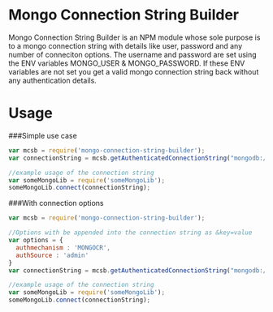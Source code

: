 # Mongo Connection String Builder

Mongo Connection String Builder is an NPM module whose sole purpose is to a mongo connection string with details like user, password and any number of conneciton options. The username and password are set using the ENV variables MONGO_USER & MONGO_PASSWORD. If these ENV variables are not set you get a valid mongo connection string back without any authentication details. 

# Usage

###Simple use case
```javascript
var mcsb = require('mongo-connection-string-builder');
var connectionString = mcsb.getAuthenticatedConnectionString("mongodb://localhost:27017/dbname");

//example usage of the connection string
var someMongoLib = require('someMongoLib');
someMongoLib.connect(connectionString);

```
###With connection options
```javascript
var mcsb = require('mongo-connection-string-builder');

//Options with be appended into the connection string as &key=value
var options = {
  authmechanism : 'MONGOCR',
  authSource : 'admin'
}
var connectionString = mcsb.getAuthenticatedConnectionString("mongodb://localhost:27017/dbname", options);

//example usage of the connection string
var someMongoLib = require('someMongoLib');
someMongoLib.connect(connectionString);

```





